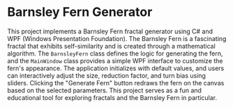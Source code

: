 # Barnsley Fern Generator

This project implements a Barnsley Fern fractal generator using C# and WPF (Windows Presentation Foundation).
The Barnsley Fern is a fascinating fractal that exhibits self-similarity and is created through a mathematical algorithm. 
The `BarnsleyFern` class defines the logic for generating the fern, and the `MainWindow` class provides a simple WPF interface to customize the fern's appearance.
The application initializes with default values, and users can interactively adjust the size, reduction factor, and turn bias using sliders. 
Clicking the "Generate Fern" button redraws the fern on the canvas based on the selected parameters. 
This project serves as a fun and educational tool for exploring fractals and the Barnsley Fern in particular.

